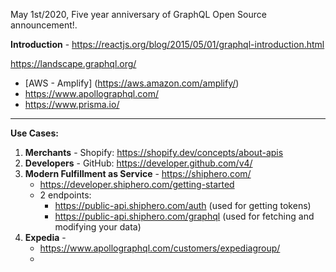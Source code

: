 May 1st/2020, Five year anniversary of GraphQL Open Source announcement!.

**Introduction** - https://reactjs.org/blog/2015/05/01/graphql-introduction.html

https://landscape.graphql.org/
  * [AWS - Amplify] (https://aws.amazon.com/amplify/)
  * https://www.apollographql.com/ 
  * https://www.prisma.io/

---

**Use Cases:**
1. **Merchants** - Shopify: https://shopify.dev/concepts/about-apis 
2. **Developers** - GitHub: https://developer.github.com/v4/
3. **Modern Fulfillment as Service** - https://shiphero.com/
    * https://developer.shiphero.com/getting-started
    * 2 endpoints:
        * https://public-api.shiphero.com/auth  (used for getting tokens)
        * https://public-api.shiphero.com/graphql (used for fetching and modifying your data)     
4. **Expedia** - 
    * https://www.apollographql.com/customers/expediagroup/ 
    * 







